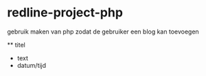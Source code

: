 # redline-project-php

gebruik maken van php zodat de gebruiker een blog kan toevoegen

** titel
* text
* datum/tijd


